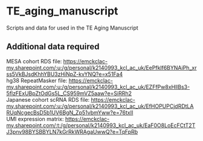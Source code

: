 # TE_aging_manuscript
 Scripts and data for used in the TE Aging Manuscript

## Additional data required
MESA cohort RDS file: https://emckclac-my.sharepoint.com/:u:/g/personal/k2140993_kcl_ac_uk/EePfklf6BYNAiPh_xrss5VkBJsdKhhYBU3zHiNpZ-kvYNQ?e=x51Fa4 <br>
hg38 RepeatMasker file: https://emckclac-my.sharepoint.com/:u:/g/personal/k2140993_kcl_ac_uk/EZFfPw8xHllBs3-5flzFExUBpZtOdGs5L_CS959mVZ5aaw?e=SiRRh2 <br>
Japanese cohort scRNA RDS file: https://emckclac-my.sharepoint.com/:u:/g/personal/k2140993_kcl_ac_uk/EfHOPUPCjdRDtLARUqNcgecBsD5b1UV6BgN_Zp51vbmYww?e=76txII <br>
UMI expression matrix: https://emckclac-my.sharepoint.com/:t:/g/personal/k2140993_kcl_ac_uk/EaF0O8LoEcFCtT2TJ3pnv98BYSBBYLN7kGrRkWRAgaUwwQ?e=TqFpRb <br>
